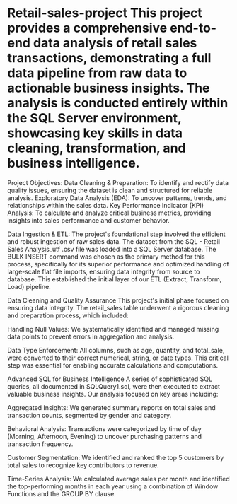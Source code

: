 # Retail-sales-project This project provides a comprehensive end-to-end data analysis of retail sales transactions, demonstrating a full data pipeline from raw data to actionable business insights. The analysis is conducted entirely within the SQL Server environment, showcasing key skills in data cleaning, transformation, and business intelligence.

Project Objectives:
Data Cleaning & Preparation: To identify and rectify data quality issues, ensuring the dataset is clean and structured for reliable analysis.
Exploratory Data Analysis (EDA): To uncover patterns, trends, and relationships within the sales data.
Key Performance Indicator (KPI) Analysis: To calculate and analyze critical business metrics, providing insights into sales performance and customer behavior.

 Data Ingestion & ETL:
The project's foundational step involved the efficient and robust ingestion of raw sales data. The dataset from the SQL - Retail Sales Analysis_utf .csv file was loaded into a SQL Server database. The BULK INSERT command was chosen as the primary method for this process, specifically for its superior performance and optimized handling of large-scale flat file imports, ensuring data integrity from source to database. This established the initial layer of our ETL (Extract, Transform, Load) pipeline.

Data Cleaning and Quality Assurance
This project's initial phase focused on ensuring data integrity. The retail_sales table underwent a rigorous cleaning and preparation process, which included:

Handling Null Values: We systematically identified and managed missing data points to prevent errors in aggregation and analysis.

Data Type Enforcement: All columns, such as age, quantity, and total_sale, were converted to their correct numerical, string, or date types. This critical step was essential for enabling accurate calculations and computations.

Advanced SQL for Business Intelligence
A series of sophisticated SQL queries, all documented in SQLQuery1.sql, were then executed to extract valuable business insights. Our analysis focused on key areas including:

Aggregated Insights: We generated summary reports on total sales and transaction counts, segmented by gender and category.

Behavioral Analysis: Transactions were categorized by time of day (Morning, Afternoon, Evening) to uncover purchasing patterns and transaction frequency.

Customer Segmentation: We identified and ranked the top 5 customers by total sales to recognize key contributors to revenue.

Time-Series Analysis: We calculated average sales per month and identified the top-performing months in each year using a combination of Window Functions and the GROUP BY clause.
